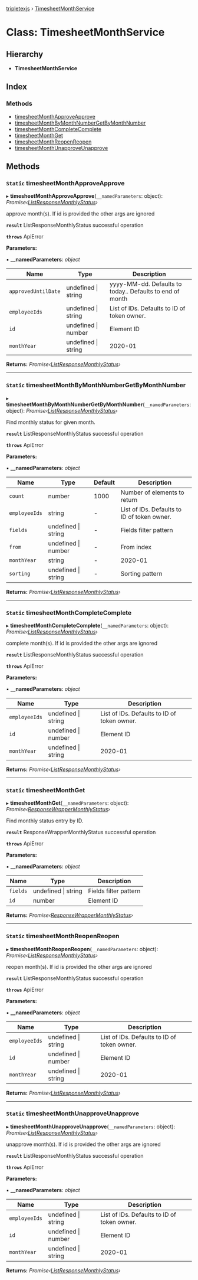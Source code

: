 [tripletexjs](../README.md) › [TimesheetMonthService](timesheetmonthservice.md)

# Class: TimesheetMonthService

## Hierarchy

* **TimesheetMonthService**

## Index

### Methods

* [timesheetMonthApproveApprove](timesheetmonthservice.md#static-timesheetmonthapproveapprove)
* [timesheetMonthByMonthNumberGetByMonthNumber](timesheetmonthservice.md#static-timesheetmonthbymonthnumbergetbymonthnumber)
* [timesheetMonthCompleteComplete](timesheetmonthservice.md#static-timesheetmonthcompletecomplete)
* [timesheetMonthGet](timesheetmonthservice.md#static-timesheetmonthget)
* [timesheetMonthReopenReopen](timesheetmonthservice.md#static-timesheetmonthreopenreopen)
* [timesheetMonthUnapproveUnapprove](timesheetmonthservice.md#static-timesheetmonthunapproveunapprove)

## Methods

### `Static` timesheetMonthApproveApprove

▸ **timesheetMonthApproveApprove**(`__namedParameters`: object): *Promise‹[ListResponseMonthlyStatus](../interfaces/listresponsemonthlystatus.md)›*

approve month(s).  If id is provided the other args are ignored

**`result`** ListResponseMonthlyStatus successful operation

**`throws`** ApiError

**Parameters:**

▪ **__namedParameters**: *object*

Name | Type | Description |
------ | ------ | ------ |
`approvedUntilDate` | undefined &#124; string | yyyy-MM-dd. Defaults to today.. Defaults to end of month |
`employeeIds` | undefined &#124; string | List of IDs. Defaults to ID of token owner. |
`id` | undefined &#124; number | Element ID |
`monthYear` | undefined &#124; string | 2020-01 |

**Returns:** *Promise‹[ListResponseMonthlyStatus](../interfaces/listresponsemonthlystatus.md)›*

___

### `Static` timesheetMonthByMonthNumberGetByMonthNumber

▸ **timesheetMonthByMonthNumberGetByMonthNumber**(`__namedParameters`: object): *Promise‹[ListResponseMonthlyStatus](../interfaces/listresponsemonthlystatus.md)›*

Find monthly status for given month.

**`result`** ListResponseMonthlyStatus successful operation

**`throws`** ApiError

**Parameters:**

▪ **__namedParameters**: *object*

Name | Type | Default | Description |
------ | ------ | ------ | ------ |
`count` | number | 1000 | Number of elements to return |
`employeeIds` | string | - | List of IDs. Defaults to ID of token owner. |
`fields` | undefined &#124; string | - | Fields filter pattern |
`from` | undefined &#124; number | - | From index |
`monthYear` | string | - | 2020-01 |
`sorting` | undefined &#124; string | - | Sorting pattern |

**Returns:** *Promise‹[ListResponseMonthlyStatus](../interfaces/listresponsemonthlystatus.md)›*

___

### `Static` timesheetMonthCompleteComplete

▸ **timesheetMonthCompleteComplete**(`__namedParameters`: object): *Promise‹[ListResponseMonthlyStatus](../interfaces/listresponsemonthlystatus.md)›*

complete month(s).  If id is provided the other args are ignored

**`result`** ListResponseMonthlyStatus successful operation

**`throws`** ApiError

**Parameters:**

▪ **__namedParameters**: *object*

Name | Type | Description |
------ | ------ | ------ |
`employeeIds` | undefined &#124; string | List of IDs. Defaults to ID of token owner. |
`id` | undefined &#124; number | Element ID |
`monthYear` | undefined &#124; string | 2020-01 |

**Returns:** *Promise‹[ListResponseMonthlyStatus](../interfaces/listresponsemonthlystatus.md)›*

___

### `Static` timesheetMonthGet

▸ **timesheetMonthGet**(`__namedParameters`: object): *Promise‹[ResponseWrapperMonthlyStatus](../interfaces/responsewrappermonthlystatus.md)›*

Find monthly status entry by ID.

**`result`** ResponseWrapperMonthlyStatus successful operation

**`throws`** ApiError

**Parameters:**

▪ **__namedParameters**: *object*

Name | Type | Description |
------ | ------ | ------ |
`fields` | undefined &#124; string | Fields filter pattern |
`id` | number | Element ID |

**Returns:** *Promise‹[ResponseWrapperMonthlyStatus](../interfaces/responsewrappermonthlystatus.md)›*

___

### `Static` timesheetMonthReopenReopen

▸ **timesheetMonthReopenReopen**(`__namedParameters`: object): *Promise‹[ListResponseMonthlyStatus](../interfaces/listresponsemonthlystatus.md)›*

reopen month(s).  If id is provided the other args are ignored

**`result`** ListResponseMonthlyStatus successful operation

**`throws`** ApiError

**Parameters:**

▪ **__namedParameters**: *object*

Name | Type | Description |
------ | ------ | ------ |
`employeeIds` | undefined &#124; string | List of IDs. Defaults to ID of token owner. |
`id` | undefined &#124; number | Element ID |
`monthYear` | undefined &#124; string | 2020-01 |

**Returns:** *Promise‹[ListResponseMonthlyStatus](../interfaces/listresponsemonthlystatus.md)›*

___

### `Static` timesheetMonthUnapproveUnapprove

▸ **timesheetMonthUnapproveUnapprove**(`__namedParameters`: object): *Promise‹[ListResponseMonthlyStatus](../interfaces/listresponsemonthlystatus.md)›*

unapprove month(s).  If id is provided the other args are ignored

**`result`** ListResponseMonthlyStatus successful operation

**`throws`** ApiError

**Parameters:**

▪ **__namedParameters**: *object*

Name | Type | Description |
------ | ------ | ------ |
`employeeIds` | undefined &#124; string | List of IDs. Defaults to ID of token owner. |
`id` | undefined &#124; number | Element ID |
`monthYear` | undefined &#124; string | 2020-01 |

**Returns:** *Promise‹[ListResponseMonthlyStatus](../interfaces/listresponsemonthlystatus.md)›*
